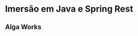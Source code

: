 # Imersão em Java e Spring Rest
## Alga Works
<a href="https://media1.tenor.com/images/a388b52cb0b98b71066ce08b9fcc21c5/tenor.gif?itemid=5435835"></a>


